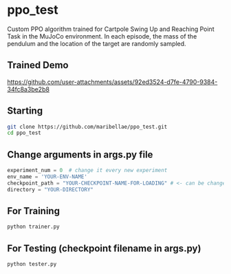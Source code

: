 # ppo_test
Custom PPO algorithm trained for Cartpole Swing Up and Reaching Point Task in the MuJoCo environment. In each episode, the mass of the pendulum and the location of the target are randomly sampled.

## Trained Demo
https://github.com/user-attachments/assets/92ed3524-d7fe-4790-9384-34fc8a3be2b8

## Starting
```bash
git clone https://github.com/maribellae/ppo_test.git
cd ppo_test
```

## Change arguments in args.py file
```python
experiment_num = 0  # change it every new experiment
env_name = 'YOUR-ENV-NAME'
checkpoint_path = "YOUR-CHECKPOINT-NAME-FOR-LOADING" # <- can be changed to the path to trained_ppo.pth
directory = "YOUR-DIRECTORY"
```

## For Training
```bash
python trainer.py
```

## For Testing (checkpoint filename in args.py)
```bash
python tester.py
```
